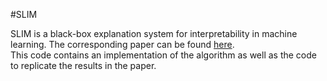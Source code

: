 #SLIM

SLIM is a black-box explanation system for interpretability in machine learning.
The corresponding paper can be found [here](https://arxiv.org/abs/1807.02910).  
This code contains an implementation of the algorithm as well as the code to replicate the results in the paper.  

